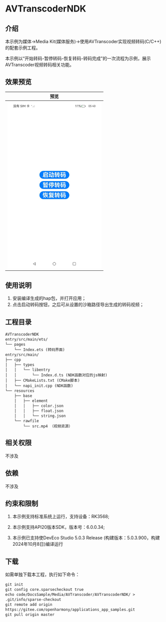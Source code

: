 # AVTranscoderNDK

## 介绍

本示例为媒体->Media Kit(媒体服务)->使用AVTranscoder实现视频转码(C/C++)的配套示例工程。 

本示例以“开始转码-暂停转码-恢复转码-转码完成”的一次流程为示例，展示AVTranscoder视频转码相关功能。

## 效果预览

| 预览                                                         |
| ------------------------------------------------------------ |
| <img src="./screenshots/AVTranscoderNDK.jpeg" width="300" /> |

## 使用说明
1. 安装编译生成的hap包，并打开应用；
2. 点击启动转码按钮，之后可从设置的沙箱路径导出生成的转码视频；

## 工程目录

```
AVTranscoderNDK
entry/src/main/ets/
└── pages
    └── Index.ets (转码界面)
entry/src/main/
├── cpp
│   ├── types
│   │   └── libentry
│   │       └── Index.d.ts (NDK函数对应的js映射)
│   ├── CMakeLists.txt (CMake脚本)
│   └── napi_init.cpp (NDK函数)
└── resources
    ├── base
    │   ├── element
    │   │   ├── color.json
    │   │   ├── float.json
    │   │   └── string.json
    └── rawfile
        └── src.mp4 （视频资源）
```

## 相关权限

不涉及

## 依赖

不涉及

## 约束和限制

1. 本示例支持标准系统上运行，支持设备：RK3568;

2. 本示例支持API20版本SDK，版本号：6.0.0.34;
   
3. 本示例已支持使DevEco Studio 5.0.3 Release (构建版本：5.0.3.900，构建 2024年10月8日)编译运行

## 下载

如需单独下载本工程，执行如下命令：

```
git init
git config core.sparsecheckout true
echo code/DocsSample/Media/AVTranscoder/AVTranscoderNDK/ > .git/info/sparse-checkout
git remote add origin https://gitee.com/openharmony/applications_app_samples.git
git pull origin master
```